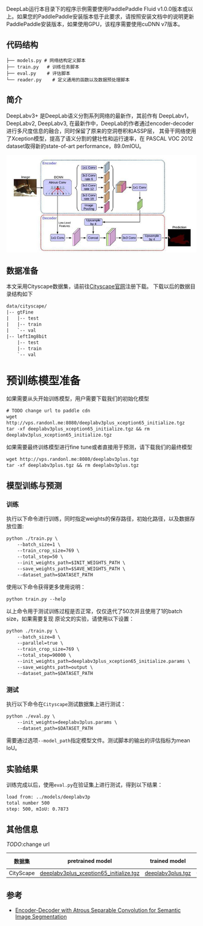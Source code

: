 DeepLab运行本目录下的程序示例需要使用PaddlePaddle Fluid v1.0.0版本或以上。如果您的PaddlePaddle安装版本低于此要求，请按照安装文档中的说明更新PaddlePaddle安装版本，如果使用GPU，该程序需要使用cuDNN v7版本。


## 代码结构
```
├── models.py # 网络结构定义脚本
├── train.py   # 训练任务脚本
├── eval.py    # 评估脚本
└── reader.py    # 定义通用的函数以及数据预处理脚本
```

## 简介

DeepLabv3+ 是DeepLab语义分割系列网络的最新作，其前作有 DeepLabv1，DeepLabv2, DeepLabv3,
在最新作中，DeepLab的作者通过encoder-decoder进行多尺度信息的融合，同时保留了原来的空洞卷积和ASSP层，
其骨干网络使用了Xception模型，提高了语义分割的健壮性和运行速率，在 PASCAL VOC 2012 dataset取得新的state-of-art performance，89.0mIOU。

![](./imgs/model.png)


## 数据准备



本文采用Cityscape数据集，请前往[Cityscape官网](https://www.cityscapes-dataset.com)注册下载。
下载以后的数据目录结构如下
```
data/cityscape/
|-- gtFine
|   |-- test
|   |-- train
|   `-- val
|-- leftImg8bit
    |-- test
    |-- train
    `-- val
```

# 预训练模型准备

如果需要从头开始训练模型，用户需要下载我们的初始化模型
```
# TODO change url to paddle cdn
wget http://vps.randonl.me:8080/deeplabv3plus_xception65_initialize.tgz
tar -xf deeplabv3plus_xception65_initialize.tgz && rm deeplabv3plus_xception65_initialize.tgz
```
如果需要最终训练模型进行fine tune或者直接用于预测，请下载我们的最终模型
```
wget http://vps.randonl.me:8080/deeplabv3plus.tgz
tar -xf deeplabv3plus.tgz && rm deeplabv3plus.tgz
```


## 模型训练与预测

### 训练
执行以下命令进行训练，同时指定weights的保存路径，初始化路径，以及数据存放位置:
```
python ./train.py \
    --batch_size=1 \
    --train_crop_size=769 \
    --total_step=50 \
    --init_weights_path=$INIT_WEIGHTS_PATH \
    --save_weights_path=$SAVE_WEIGHTS_PATH \
    --dataset_path=$DATASET_PATH
```
使用以下命令获得更多使用说明：
```
python train.py --help
```
以上命令用于测试训练过程是否正常，仅仅迭代了50次并且使用了1的batch size，如果需要复现
原论文的实验，请使用以下设置：
```
python ./train.py \
    --batch_size=8 \
    --parallel=true \
    --train_crop_size=769 \
    --total_step=90000 \
    --init_weights_path=deeplabv3plus_xception65_initialize.params \
    --save_weights_path=output \
    --dataset_path=$DATASET_PATH
```

### 测试
执行以下命令在`Cityscape`测试数据集上进行测试：
```
python ./eval.py \
    --init_weights=deeplabv3plus.params \
    --dataset_path=$DATASET_PATH
```
需要通过选项`--model_path`指定模型文件。测试脚本的输出的评估指标为mean IoU。


## 实验结果
训练完成以后，使用`eval.py`在验证集上进行测试，得到以下结果：
```
load from: ../models/deeplabv3p
total number 500
step: 500, mIoU: 0.7873
```

## 其他信息

*TODO*:change url

|数据集 | pretrained model | trained model | mean IoU
|---|---|---|---|
|CityScape | [deeplabv3plus_xception65_initialize.tgz](http://vps.randonl.me:8080/deeplabv3plus_xception65_initialize.tgz) | [deeplabv3plus.tgz](http://vps.randonl.me:8080/deeplabv3plus.tgz) | 0.7873 |

## 参考

- [Encoder-Decoder with Atrous Separable Convolution for Semantic Image Segmentation](https://arxiv.org/abs/1802.02611)
